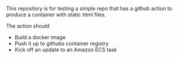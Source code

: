 This repository is for testing a simple repo that has a github action to produce a container with static html files.

The action should
* Build a docker image
* Push it up to githubs container registry
* Kick off an update to an Amazon ECS task